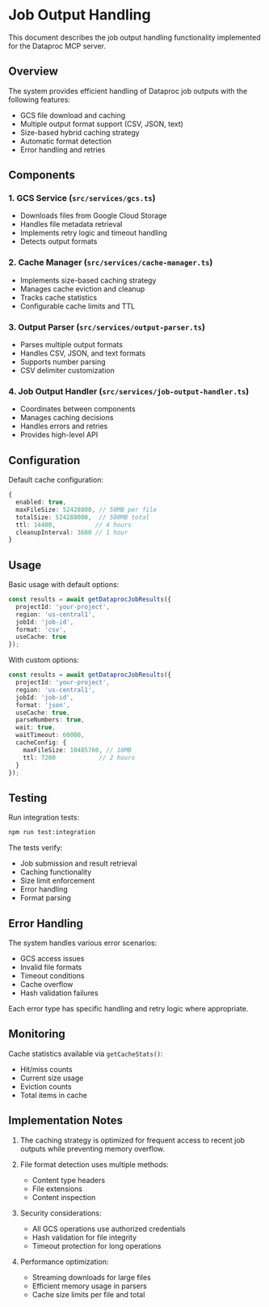 # Job Output Handling

This document describes the job output handling functionality implemented for the Dataproc MCP server.

## Overview

The system provides efficient handling of Dataproc job outputs with the following features:
- GCS file download and caching
- Multiple output format support (CSV, JSON, text)
- Size-based hybrid caching strategy
- Automatic format detection
- Error handling and retries

## Components

### 1. GCS Service (`src/services/gcs.ts`)
- Downloads files from Google Cloud Storage
- Handles file metadata retrieval
- Implements retry logic and timeout handling
- Detects output formats

### 2. Cache Manager (`src/services/cache-manager.ts`)
- Implements size-based caching strategy
- Manages cache eviction and cleanup
- Tracks cache statistics
- Configurable cache limits and TTL

### 3. Output Parser (`src/services/output-parser.ts`)
- Parses multiple output formats
- Handles CSV, JSON, and text formats
- Supports number parsing
- CSV delimiter customization

### 4. Job Output Handler (`src/services/job-output-handler.ts`)
- Coordinates between components
- Manages caching decisions
- Handles errors and retries
- Provides high-level API

## Configuration

Default cache configuration:
```typescript
{
  enabled: true,
  maxFileSize: 52428800, // 50MB per file
  totalSize: 524288000,  // 500MB total
  ttl: 14400,           // 4 hours
  cleanupInterval: 3600 // 1 hour
}
```

## Usage

Basic usage with default options:
```typescript
const results = await getDataprocJobResults({
  projectId: 'your-project',
  region: 'us-central1',
  jobId: 'job-id',
  format: 'csv',
  useCache: true
});
```

With custom options:
```typescript
const results = await getDataprocJobResults({
  projectId: 'your-project',
  region: 'us-central1',
  jobId: 'job-id',
  format: 'json',
  useCache: true,
  parseNumbers: true,
  wait: true,
  waitTimeout: 60000,
  cacheConfig: {
    maxFileSize: 10485760, // 10MB
    ttl: 7200            // 2 hours
  }
});
```

## Testing

Run integration tests:
```bash
npm run test:integration
```

The tests verify:
- Job submission and result retrieval
- Caching functionality
- Size limit enforcement
- Error handling
- Format parsing

## Error Handling

The system handles various error scenarios:
- GCS access issues
- Invalid file formats
- Timeout conditions
- Cache overflow
- Hash validation failures

Each error type has specific handling and retry logic where appropriate.

## Monitoring

Cache statistics available via `getCacheStats()`:
- Hit/miss counts
- Current size usage
- Eviction counts
- Total items in cache

## Implementation Notes

1. The caching strategy is optimized for frequent access to recent job outputs while preventing memory overflow.

2. File format detection uses multiple methods:
   - Content type headers
   - File extensions
   - Content inspection

3. Security considerations:
   - All GCS operations use authorized credentials
   - Hash validation for file integrity
   - Timeout protection for long operations

4. Performance optimization:
   - Streaming downloads for large files
   - Efficient memory usage in parsers
   - Cache size limits per file and total